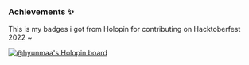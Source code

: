 ### Achievements ✨

<!--
**Hyunmaa/Hyunmaa** is a ✨ _special_ ✨ repository because its `README.md` (this file) appears on your GitHub profile.

Here are some ideas to get you started:

- 🔭 I’m currently working on ...
- 🌱 I’m currently learning ...
- 👯 I’m looking to collaborate on ...
- 🤔 I’m looking for help with ...
- 💬 Ask me about ...
- 📫 How to reach me: ...
- 😄 Pronouns: ...
- ⚡ Fun fact: ...
-->

This is my badges i got from Holopin for contributing on Hacktoberfest 2022 ~

[![@hyunmaa's Holopin board](https://holopin.me/hyunmaa)](https://holopin.io/@hyunmaa)
